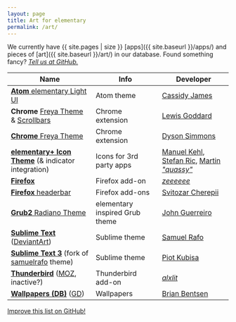 ```yaml
---
layout: page
title: Art for elementary
permalink: /art/
---
```


We currently have {{ site.pages | size }} [apps]({{ site.baseurl }}/apps/) and pieces of [art]({{ site.baseurl }}/art/) in our database. Found something fancy? [*Tell us at GitHub.*](https://github.com/quassy/elementary-apps/issues/new)

Name | Info | Developer
---|---|---
[**Atom** elementary Light UI](https://atom.io/themes/elementary-light-ui) | Atom theme | [Cassidy James](https://atom.io/users/cassidyjames)
**Chrome** [Freya Theme](https://chrome.google.com/webstore/detail/freya-theme-for-google-ch/nofpaaefcomkhdkeihhnonlmhajfadgd) & [Scrollbars](https://chrome.google.com/webstore/detail/elementary-freya-scrollba/dddhhloahgkhcaipmkfjngdalegmcomm) | Chrome extension | [Lewis Goddard](https://plus.google.com/105729291739660012806)
[**Chrome** Freya Theme](https://chrome.google.com/webstore/detail/elementary-os-03-freya-ch/faohdknlfnjkeaphndahbpabllhaodnl) | Chrome extension | [Dyson Simmons](https://github.com/dyson)
[**elementary+ Icon Theme**](https://github.com/mank319/elementaryPlus) (& indicator integration) | Icons for 3rd party apps | [Manuel Kehl](https://github.com/mank319), [Stefan Ric](https://github.com/cybre), [Martin *"quassy"*](https://github.com/quassy)
[**Firefox**](https://addons.mozilla.org/en-US/firefox/addon/elementary-firefox/) | Firefox add-on | [*zeeeeee*](http://zeeeeee.deviantart.com/)
[**Firefox** headerbar](https://github.com/chpii/Headerbar) | Firefox add-ons | [Svitozar Cherepii](https://github.com/chpii)
[**Grub2** Radiano Theme](https://github.com/Jguer/Radiano-Grub-Theme) | elementary inspired Grub theme | [John Guerreiro](https://plus.google.com/116260608900119852444/)
[**Sublime Text**](https://github.com/samuelrafo/elementary) ([DeviantArt](http://srff.deviantart.com/art/Elementary-for-Sublime-Text-updated-393125257)) | Sublime theme | [Samuel Rafo](https://github.com/samuelrafo)
[**Sublime Text 3**](https://github.com/piqus/sublime-elementary) (fork of [samuelrafo](https://github.com/samuelrafo/elementary) theme) | Sublime theme | [Piot Kubisa](https://github.com/piqus)
[**Thunderbird**](https://github.com/alxlit/elementary-thunderbird) ([MOZ](https://addons.mozilla.org/de/thunderbird/addon/elementary-thunderbird/?src=search), inactive?)| Thunderbird add-on | [*alxlit*](https://github.com/alxlit)
[**Wallpapers (DB)**](https://www.dropbox.com/sh/79552p64tto7wbc/MSPgrgWfYa) ([GD](https://drive.google.com/folderview?id=0B4KUARZUQ-n_X1FrY29XVXpHUTQ&usp=sharing)) | Wallpapers | [Brian Bentsen](https://plus.google.com/109395049570451231471)

<p><a class="b" href="https://github.com/quassy/elementary-apps/edit/gh-pages/{{ page.path }}"><span class="octicon octicon-pencil"></span> Improve this list on GitHub!</a></p>
